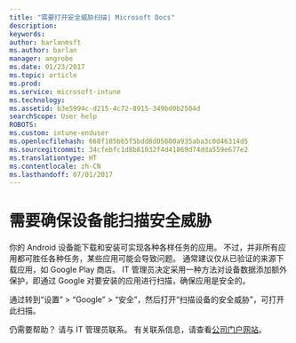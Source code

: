 ```yaml
---
title: "需要打开安全威胁扫描| Microsoft Docs"
description: 
keywords: 
author: barlanmsft
ms.author: barlan
manager: angrobe
ms.date: 01/23/2017
ms.topic: article
ms.prod: 
ms.service: microsoft-intune
ms.technology: 
ms.assetid: b3e5994c-d215-4c72-8915-349bd0b2504d
searchScope: User help
ROBOTS: 
ms.custom: intune-enduser
ms.openlocfilehash: 668f105b65f5bdd8d05600a935aba3c0d46314d5
ms.sourcegitcommit: 34cfebfc1d8b81032f4d41869d74dda559e677e2
ms.translationtype: HT
ms.contentlocale: zh-CN
ms.lasthandoff: 07/01/2017
---
```

# <a name="you-need-to-make-your-device-able-to-scan-for-security-threats"></a>需要确保设备能扫描安全威胁

你的 Android 设备能下载和安装可实现各种各样任务的应用。 不过，并非所有应用都可胜任各种任务，某些应用可能会导致问题。 通常建议仅从已验证的来源下载应用，如 Google Play 商店。 IT 管理员决定采用一种方法对设备数据添加额外保护，即通过 Google 对要安装的应用进行扫描，确保应用是安全的。

通过转到“设置” > “Google” > “安全”，然后打开“扫描设备的安全威胁”，可打开此扫描。

仍需要帮助？ 请与 IT 管理员联系。 有关联系信息，请查看[公司门户网站](http://portal.manage.microsoft.com)。
